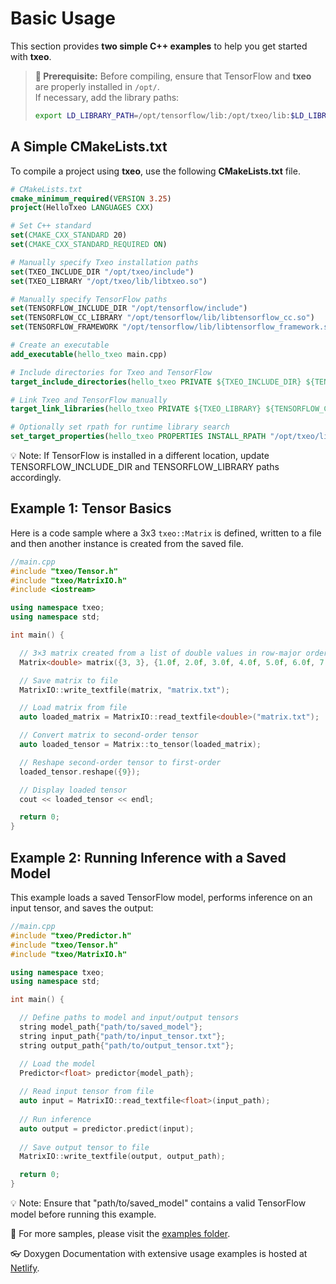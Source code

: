 # Basic Usage

This section provides **two simple C++ examples** to help you get started with **txeo**.

> **📌 Prerequisite:** Before compiling, ensure that TensorFlow and **txeo** are properly installed in `/opt/`.  
> If necessary, add the library paths:  
>
> ```sh
> export LD_LIBRARY_PATH=/opt/tensorflow/lib:/opt/txeo/lib:$LD_LIBRARY_PATH
> ```

## A Simple CMakeLists.txt

To compile a project using **txeo**, use the following **CMakeLists.txt** file.

```cmake
# CMakeLists.txt
cmake_minimum_required(VERSION 3.25)
project(HelloTxeo LANGUAGES CXX)

# Set C++ standard
set(CMAKE_CXX_STANDARD 20)
set(CMAKE_CXX_STANDARD_REQUIRED ON)

# Manually specify Txeo installation paths
set(TXEO_INCLUDE_DIR "/opt/txeo/include")
set(TXEO_LIBRARY "/opt/txeo/lib/libtxeo.so")

# Manually specify TensorFlow paths
set(TENSORFLOW_INCLUDE_DIR "/opt/tensorflow/include")
set(TENSORFLOW_CC_LIBRARY "/opt/tensorflow/lib/libtensorflow_cc.so")
set(TENSORFLOW_FRAMEWORK "/opt/tensorflow/lib/libtensorflow_framework.so")

# Create an executable
add_executable(hello_txeo main.cpp)

# Include directories for Txeo and TensorFlow
target_include_directories(hello_txeo PRIVATE ${TXEO_INCLUDE_DIR} ${TENSORFLOW_INCLUDE_DIR})

# Link Txeo and TensorFlow manually
target_link_libraries(hello_txeo PRIVATE ${TXEO_LIBRARY} ${TENSORFLOW_CC_LIBRARY} ${TENSORFLOW_FRAMEWORK})

# Optionally set rpath for runtime library search
set_target_properties(hello_txeo PROPERTIES INSTALL_RPATH "/opt/txeo/lib;/opt/tensorflow/lib")
```

💡 Note: If TensorFlow is installed in a different location, update TENSORFLOW_INCLUDE_DIR and TENSORFLOW_LIBRARY paths accordingly.

## Example 1: Tensor Basics

Here is a code sample where a 3x3 `txeo::Matrix` is defined, written to a file and then another instance is created from the saved file.

```cpp
//main.cpp
#include "txeo/Tensor.h"
#include "txeo/MatrixIO.h"
#include <iostream>

using namespace txeo;
using namespace std;

int main() {

  // 3×3 matrix created from a list of double values in row-major order
  Matrix<double> matrix({3, 3}, {1.0f, 2.0f, 3.0f, 4.0f, 5.0f, 6.0f, 7.0f, 8.0f, 9.0f});

  // Save matrix to file
  MatrixIO::write_textfile(matrix, "matrix.txt");

  // Load matrix from file
  auto loaded_matrix = MatrixIO::read_textfile<double>("matrix.txt");

  // Convert matrix to second-order tensor
  auto loaded_tensor = Matrix::to_tensor(loaded_matrix);

  // Reshape second-order tensor to first-order
  loaded_tensor.reshape({9});

  // Display loaded tensor
  cout << loaded_tensor << endl;

  return 0;
}
```

## Example 2: Running Inference with a Saved Model

This example loads a saved TensorFlow model, performs inference on an input tensor, and saves the output:

```cpp
//main.cpp
#include "txeo/Predictor.h"
#include "txeo/Tensor.h"
#include "txeo/MatrixIO.h"

using namespace txeo;
using namespace std;

int main() {

  // Define paths to model and input/output tensors
  string model_path{"path/to/saved_model"};
  string input_path{"path/to/input_tensor.txt"};
  string output_path{"path/to/output_tensor.txt"};

  // Load the model
  Predictor<float> predictor{model_path};
  
  // Read input tensor from file
  auto input = MatrixIO::read_textfile<float>(input_path);
  
  // Run inference
  auto output = predictor.predict(input);
  
  // Save output tensor to file
  MatrixIO::write_textfile(output, output_path);

  return 0;
}
```

💡 Note: Ensure that "path/to/saved_model" contains a valid TensorFlow model before running this example.

📁 For more samples, please visit the [examples folder](https://github.com/rdabra/txeo/tree/main/examples).

👓 Doxygen Documentation with extensive usage examples is hosted at [Netlify](https://txeo-doc.netlify.app/).
